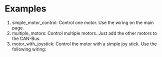 # Examples

1. simple_motor_control: Control one motor. Use the wiring on the main page.
2. multiple_motors: Control multiple motors. Just add the other motors to the CAN-Bus.
3. motor_with_joystick: Control the motor with a simple joy stick. Use the following wiring:
